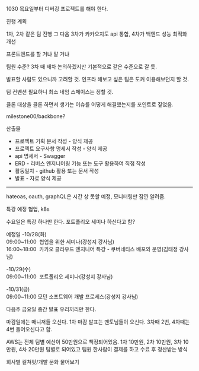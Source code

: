 1030 목요일부터 디버깅 프로젝트를 해야 한다.

진행 계획

1차, 2차 같은 팀 진행
그 다음 3차가 카카오지도 api 통합, 4차가 백엔드 성능 최적화 개선

프론트엔드를 할 거냐 말 거냐

팀원 수준? 3차 때 재차 논의하겠지만 기본적으로 같은 수준으로 갈 듯.

발표할 사람도 있으니까 고려할 것.
인프라 해보고 싶은 팀은 도커 이용해보던지 할 것.

팀 컨벤션 필요하니 최소 네임 스페이스는 정할 것.

클론 대상을 클론 하면서 생기는 이슈를 어떻게 해결했는지를 포인트로 짚었음.

milestone00/backbone?

산출물
- 프로젝트 기획 문서 작성 - 양식 제공
- 프로젝트 요구사항 명세서 작성 - 양식 제공
- api 명세서 - Swagger
- ERD - 리버스 엔지니어링 기능 또는 도구 활용하여 직접 작성
- 활동일지 - github 활용 또는 문서 작성
- 발표 - 자료 양식 제공

---

hateoas, oauth, graphQL은 시간 상 못할 예정, 모니터링만 잠깐 알려줌.

특강 예정
협업, k8s

수요일은 특강 하나만 한다.
포트폴리오 세미나 하신다고 함?

예정일
-10/28(화)  
09:00~11:00  협업을 위한 세미나(강성지 강사님)  
16:00~18:00  카카오 클라우드 엔지니어 특강 - 쿠버네티스 배포와 운영(김태정 강사님)  

-10/29(수)  
09:00~11:00  포트폴리오 세미나(강성지 강사님)  

-10/31(금)  
09:00~11:00 모던 소프트웨어 개발 프로세스(강성지 강사님)

다음주 금요일 중간 발표
우리끼리만 한다.

마감일에는 매니저들 오신다. 1차 마감 발표는 멘토님들이 오신다.
3차때 2번, 4차때는 4번 들어오신다고 함.

AWS는 전체 팀별 예산이 50만원으로 책정되어있음.
1차 10만원, 2차 10만원, 3차 10만원, 4차 20만원
팀별로 되어있고 팀원 한사람이 결제를 하고 수료 후 정산받는 방식

회사별 컬쳐핏/개발 문화 물어보기
